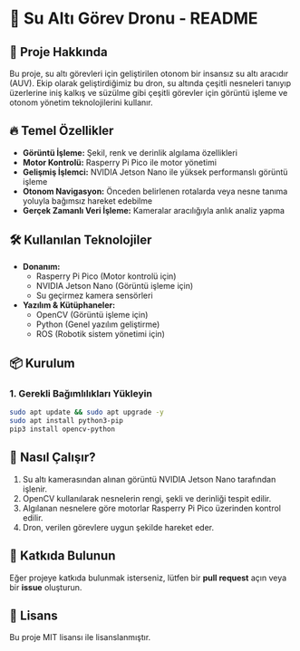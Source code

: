 # 📌 Su Altı Görev Dronu - README

## 🚀 Proje Hakkında
Bu proje, su altı görevleri için geliştirilen otonom bir insansız su altı aracıdır (AUV). 
Ekip olarak geliştirdiğimiz bu dron, su altında çeşitli nesneleri tanıyıp üzerlerine iniş kalkış ve süzülme gibi çeşitli görevler için görüntü işleme ve otonom yönetim teknolojilerini kullanır. 

## 🔥 Temel Özellikler
- **Görüntü İşleme:** Şekil, renk ve derinlik algılama özellikleri
- **Motor Kontrolü:** Rasperry Pi Pico ile motor yönetimi
- **Gelişmiş İşlemci:** NVIDIA Jetson Nano ile yüksek performanslı görüntü işleme
- **Otonom Navigasyon:** Önceden belirlenen rotalarda veya nesne tanıma yoluyla bağımsız hareket edebilme
- **Gerçek Zamanlı Veri İşleme:** Kameralar aracılığıyla anlık analiz yapma

## 🛠 Kullanılan Teknolojiler
- **Donanım:**
  - Rasperry Pi Pico (Motor kontrolü için)
  - NVIDIA Jetson Nano (Görüntü işleme için)
  - Su geçirmez kamera sensörleri
- **Yazılım & Kütüphaneler:**
  - OpenCV (Görüntü işleme için)
  - Python (Genel yazılım geliştirme)
  - ROS (Robotik sistem yönetimi için)

## 📦 Kurulum
### 1. Gerekli Bağımlılıkları Yükleyin
```bash
sudo apt update && sudo apt upgrade -y
sudo apt install python3-pip
pip3 install opencv-python 
```

## 🚤 Nasıl Çalışır?
1. Su altı kamerasından alınan görüntü NVIDIA Jetson Nano tarafından işlenir.
2. OpenCV kullanılarak nesnelerin rengi, şekli ve derinliği tespit edilir.
3. Algılanan nesnelere göre motorlar Rasperry Pi Pico üzerinden kontrol edilir.
4. Dron, verilen görevlere uygun şekilde hareket eder.

## 🤝 Katkıda Bulunun
Eğer projeye katkıda bulunmak isterseniz, lütfen bir **pull request** açın veya bir **issue** oluşturun.

## 📜 Lisans
Bu proje MIT lisansı ile lisanslanmıştır.
